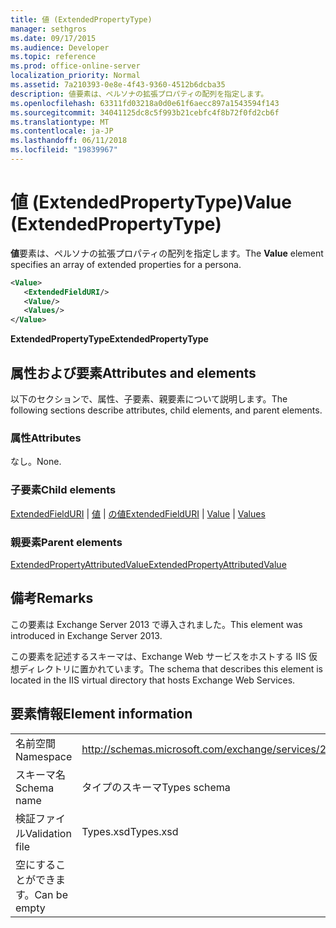 ```yaml
---
title: 値 (ExtendedPropertyType)
manager: sethgros
ms.date: 09/17/2015
ms.audience: Developer
ms.topic: reference
ms.prod: office-online-server
localization_priority: Normal
ms.assetid: 7a210393-0e8e-4f43-9360-4512b6dcba35
description: 値要素は、ペルソナの拡張プロパティの配列を指定します。
ms.openlocfilehash: 63311fd03218a0d0e61f6aecc897a1543594f143
ms.sourcegitcommit: 34041125dc8c5f993b21cebfc4f8b72f0fd2cb6f
ms.translationtype: MT
ms.contentlocale: ja-JP
ms.lasthandoff: 06/11/2018
ms.locfileid: "19839967"
---
```

# <a name="value-extendedpropertytype"></a><span data-ttu-id="9cdeb-103">値 (ExtendedPropertyType)</span><span class="sxs-lookup"><span data-stu-id="9cdeb-103">Value (ExtendedPropertyType)</span></span>

<span data-ttu-id="9cdeb-104">**値**要素は、ペルソナの拡張プロパティの配列を指定します。</span><span class="sxs-lookup"><span data-stu-id="9cdeb-104">The **Value** element specifies an array of extended properties for a persona.</span></span> 
  
```XML
<Value>
   <ExtendedFieldURI/>
   <Value/>
   <Values/>
</Value>
```

<span data-ttu-id="9cdeb-105">**ExtendedPropertyType**</span><span class="sxs-lookup"><span data-stu-id="9cdeb-105">**ExtendedPropertyType**</span></span>

## <a name="attributes-and-elements"></a><span data-ttu-id="9cdeb-106">属性および要素</span><span class="sxs-lookup"><span data-stu-id="9cdeb-106">Attributes and elements</span></span>

<span data-ttu-id="9cdeb-107">以下のセクションで、属性、子要素、親要素について説明します。</span><span class="sxs-lookup"><span data-stu-id="9cdeb-107">The following sections describe attributes, child elements, and parent elements.</span></span>
  
### <a name="attributes"></a><span data-ttu-id="9cdeb-108">属性</span><span class="sxs-lookup"><span data-stu-id="9cdeb-108">Attributes</span></span>

<span data-ttu-id="9cdeb-109">なし。</span><span class="sxs-lookup"><span data-stu-id="9cdeb-109">None.</span></span>
  
### <a name="child-elements"></a><span data-ttu-id="9cdeb-110">子要素</span><span class="sxs-lookup"><span data-stu-id="9cdeb-110">Child elements</span></span>

<span data-ttu-id="9cdeb-111">[ExtendedFieldURI](extendedfielduri.md) | [値](value.md) | [の値](values.md)</span><span class="sxs-lookup"><span data-stu-id="9cdeb-111">[ExtendedFieldURI](extendedfielduri.md) | [Value](value.md) | [Values](values.md)</span></span>
  
### <a name="parent-elements"></a><span data-ttu-id="9cdeb-112">親要素</span><span class="sxs-lookup"><span data-stu-id="9cdeb-112">Parent elements</span></span>

[<span data-ttu-id="9cdeb-113">ExtendedPropertyAttributedValue</span><span class="sxs-lookup"><span data-stu-id="9cdeb-113">ExtendedPropertyAttributedValue</span></span>](extendedpropertyattributedvalue.md)
  
## <a name="remarks"></a><span data-ttu-id="9cdeb-114">備考</span><span class="sxs-lookup"><span data-stu-id="9cdeb-114">Remarks</span></span>

<span data-ttu-id="9cdeb-115">この要素は Exchange Server 2013 で導入されました。</span><span class="sxs-lookup"><span data-stu-id="9cdeb-115">This element was introduced in Exchange Server 2013.</span></span>
  
<span data-ttu-id="9cdeb-116">この要素を記述するスキーマは、Exchange Web サービスをホストする IIS 仮想ディレクトリに置かれています。</span><span class="sxs-lookup"><span data-stu-id="9cdeb-116">The schema that describes this element is located in the IIS virtual directory that hosts Exchange Web Services.</span></span>
  
## <a name="element-information"></a><span data-ttu-id="9cdeb-117">要素情報</span><span class="sxs-lookup"><span data-stu-id="9cdeb-117">Element information</span></span>

|||
|:-----|:-----|
|<span data-ttu-id="9cdeb-118">名前空間</span><span class="sxs-lookup"><span data-stu-id="9cdeb-118">Namespace</span></span>  <br/> |http://schemas.microsoft.com/exchange/services/2006/types  <br/> |
|<span data-ttu-id="9cdeb-119">スキーマ名</span><span class="sxs-lookup"><span data-stu-id="9cdeb-119">Schema name</span></span>  <br/> |<span data-ttu-id="9cdeb-120">タイプのスキーマ</span><span class="sxs-lookup"><span data-stu-id="9cdeb-120">Types schema</span></span>  <br/> |
|<span data-ttu-id="9cdeb-121">検証ファイル</span><span class="sxs-lookup"><span data-stu-id="9cdeb-121">Validation file</span></span>  <br/> |<span data-ttu-id="9cdeb-122">Types.xsd</span><span class="sxs-lookup"><span data-stu-id="9cdeb-122">Types.xsd</span></span>  <br/> |
|<span data-ttu-id="9cdeb-123">空にすることができます。</span><span class="sxs-lookup"><span data-stu-id="9cdeb-123">Can be empty</span></span>  <br/> ||
   

